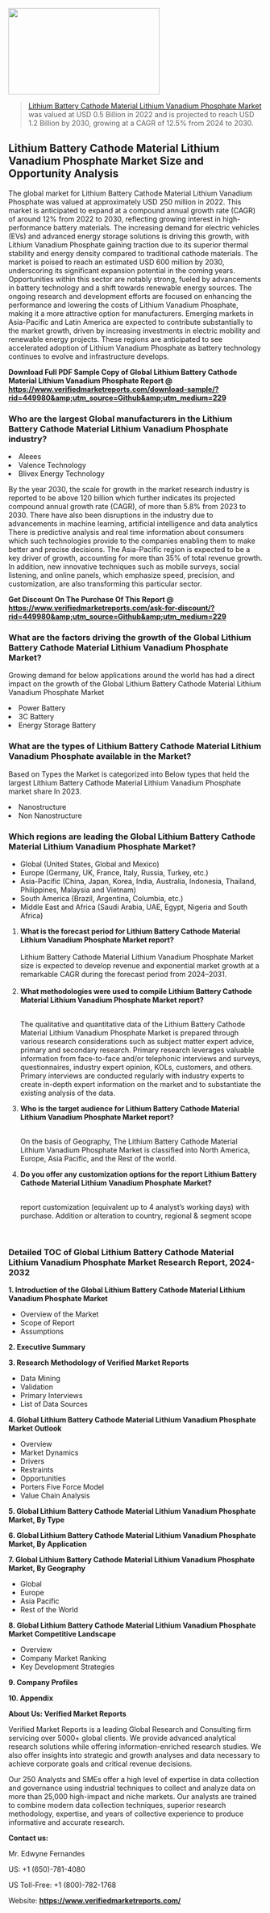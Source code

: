 <img src="https://ffe5etoiles.com/wp-content/uploads/2024/12/MST1-300x171.png" alt="" width="300" height="171" class="alignnone size-medium wp-image-20088" /><blockquote><p><p><a href="https://www.verifiedmarketreports.com/download-sample/?rid=449980&utm_source=Github&utm_medium=229" target="_blank">Lithium Battery Cathode Material Lithium Vanadium Phosphate Market</a> was valued at USD 0.5 Billion in 2022 and is projected to reach USD 1.2 Billion by 2030, growing at a CAGR of 12.5% from 2024 to 2030.</p></blockquote><p><h2>Lithium Battery Cathode Material Lithium Vanadium Phosphate Market Size and Opportunity Analysis</h2> The global market for Lithium Battery Cathode Material Lithium Vanadium Phosphate was valued at approximately USD 250 million in 2022. This market is anticipated to expand at a compound annual growth rate (CAGR) of around 12% from 2022 to 2030, reflecting growing interest in high-performance battery materials. The increasing demand for electric vehicles (EVs) and advanced energy storage solutions is driving this growth, with Lithium Vanadium Phosphate gaining traction due to its superior thermal stability and energy density compared to traditional cathode materials. The market is poised to reach an estimated USD 600 million by 2030, underscoring its significant expansion potential in the coming years. Opportunities within this sector are notably strong, fueled by advancements in battery technology and a shift towards renewable energy sources. The ongoing research and development efforts are focused on enhancing the performance and lowering the costs of Lithium Vanadium Phosphate, making it a more attractive option for manufacturers. Emerging markets in Asia-Pacific and Latin America are expected to contribute substantially to the market growth, driven by increasing investments in electric mobility and renewable energy projects. These regions are anticipated to see accelerated adoption of Lithium Vanadium Phosphate as battery technology continues to evolve and infrastructure develops.</p><p class=""><strong>Download Full PDF Sample Copy of Global Lithium Battery Cathode Material Lithium Vanadium Phosphate Report @ <a href="https://www.verifiedmarketreports.com/download-sample/?rid=449980&amp;utm_source=Github&amp;utm_medium=229" target="_blank">https://www.verifiedmarketreports.com/download-sample/?rid=449980&amp;utm_source=Github&amp;utm_medium=229</a></strong></p><h3 id="" class="">Who are the largest Global manufacturers in the Lithium Battery Cathode Material Lithium Vanadium Phosphate industry?</h3><p><li>Aleees</li><li> Valence Technology</li><li> Blivex Energy Technology</li></p><div class=""><div class="" dir="" data-message-author-role="" data-message-id="" data-message-model-slug=""><div class=""><div class=""><div class=""><div class="" dir="" data-message-author-role="" data-message-id="" data-message-model-slug=""><div class=""><div class=""><p>By the year 2030, the scale for growth in the market research industry is reported to be above 120 billion which further indicates its projected compound annual growth rate (CAGR), of more than 5.8% from 2023 to 2030. There have also been disruptions in the industry due to advancements in machine learning, artificial intelligence and data analytics There is predictive analysis and real time information about consumers which such technologies provide to the companies enabling them to make better and precise decisions. The Asia-Pacific region is expected to be a key driver of growth, accounting for more than 35% of total revenue growth. In addition, new innovative techniques such as mobile surveys, social listening, and online panels, which emphasize speed, precision, and customization, are also transforming this particular sector.</p><p><strong>Get Discount On The Purchase Of This Report @&nbsp; <a href="https://www.verifiedmarketreports.com/ask-for-discount/?rid=449980&amp;utm_source=Github&amp;utm_medium=229" target="_blank">https://www.verifiedmarketreports.com/ask-for-discount/?rid=449980&amp;utm_source=Github&amp;utm_medium=229</a></strong></p></div></div></div></div></div></div></div></div><h3 id="" class="">What are the factors driving the growth of the Global Lithium Battery Cathode Material Lithium Vanadium Phosphate Market?</h3><p id="" class="">Growing demand for below applications around the world has had a direct impact on the growth of the Global Lithium Battery Cathode Material Lithium Vanadium Phosphate Market</p><p id="" class=""><li>Power Battery</li><li> 3C Battery</li><li> Energy Storage Battery</li></p><h3 id="" class="">What are the types of Lithium Battery Cathode Material Lithium Vanadium Phosphate available in the Market?</h3><p id="" class="">Based on Types the Market is categorized into Below types that held the largest Lithium Battery Cathode Material Lithium Vanadium Phosphate market share In 2023.</p><p id="" class=""><li>Nanostructure</li><li> Non Nanostructure</li></p><h3 id="" class="">Which regions are leading the Global Lithium Battery Cathode Material Lithium Vanadium Phosphate Market?</h3><ul><li>Global (United States, Global and Mexico)</li><li>Europe (Germany, UK, France, Italy, Russia, Turkey, etc.)</li><li>Asia-Pacific (China, Japan, Korea, India, Australia, Indonesia, Thailand, Philippines, Malaysia and Vietnam)</li><li>South America (Brazil, Argentina, Columbia, etc.)</li><li>Middle East and Africa (Saudi Arabia, UAE, Egypt, Nigeria and South Africa)</li></ul><p><ol><li><strong>What is the forecast period for Lithium Battery Cathode Material Lithium Vanadium Phosphate Market report?<br /></strong><br /><span data-sheets-root="1" data-sheets-value="{&quot;1&quot;:2,&quot;2&quot;:&quot;XXXX size is expected to develop revenue and exponential market growth at a remarkable CAGR during the forecast period from 2024&ndash;2030.&quot;}" data-sheets-userformat="{&quot;2&quot;:12674,&quot;4&quot;:{&quot;1&quot;:2,&quot;2&quot;:16776960},&quot;10&quot;:2,&quot;11&quot;:0,&quot;15&quot;:&quot;Arial&quot;,&quot;16&quot;:12}">Lithium Battery Cathode Material Lithium Vanadium Phosphate Market size is expected to develop revenue and exponential market growth at a remarkable CAGR during the forecast period from 2024&ndash;2031.</span><br /><br /></li><li><strong>What methodologies were used to compile Lithium Battery Cathode Material Lithium Vanadium Phosphate Market report?<br /><br /></strong><p>The qualitative and quantitative data of the&nbsp;Lithium Battery Cathode Material Lithium Vanadium Phosphate Market is prepared through various research considerations such as subject matter expert advice, primary and secondary research. Primary research leverages valuable information from face-to-face and/or telephonic interviews and surveys, questionnaires, industry expert opinion, KOLs, customers, and others. Primary interviews are conducted regularly with industry experts to create in-depth expert information on the market and to substantiate the existing analysis of the data.&nbsp;</p></li><li><strong>Who is the target audience for Lithium Battery Cathode Material Lithium Vanadium Phosphate Market report?<br /><br /></strong><p>On the basis of Geography, The&nbsp;Lithium Battery Cathode Material Lithium Vanadium Phosphate Market is classified into North America, Europe, Asia Pacific, and the Rest of the world.</p></li><li><strong>Do you offer any customization options for the report Lithium Battery Cathode Material Lithium Vanadium Phosphate Market?<br /><br /></strong><p>report customization (equivalent up to 4 analyst&rsquo;s working days) with purchase. Addition or alteration to country, regional &amp; segment scope</p><p>&nbsp;</p></li></ol></p><h3 id="" class="">Detailed TOC of Global Lithium Battery Cathode Material Lithium Vanadium Phosphate Market Research Report, 2024-2032</h3><p id="" class=""><strong>1. Introduction of the Global Lithium Battery Cathode Material Lithium Vanadium Phosphate Market</strong></p><ul><li>Overview of the Market</li><li>Scope of Report</li><li>Assumptions</li></ul><p id="" class=""><strong>2. Executive Summary</strong></p><p id="" class=""><strong>3. Research Methodology of&nbsp;Verified Market Reports</strong></p><ul><li>Data Mining</li><li>Validation</li><li>Primary Interviews</li><li>List of Data Sources</li></ul><p id="" class=""><strong>4. Global Lithium Battery Cathode Material Lithium Vanadium Phosphate Market Outlook</strong></p><ul><li>Overview</li><li>Market Dynamics</li><li>Drivers</li><li>Restraints</li><li>Opportunities</li><li>Porters Five Force Model</li><li>Value Chain Analysis</li></ul><p id="" class=""><strong>5. Global Lithium Battery Cathode Material Lithium Vanadium Phosphate Market, By&nbsp;Type</strong></p><p id="" class=""><strong>6. Global Lithium Battery Cathode Material Lithium Vanadium Phosphate Market, By Application</strong></p><p id="" class=""><strong>7. Global Lithium Battery Cathode Material Lithium Vanadium Phosphate Market, By Geography</strong></p><ul><li>Global</li><li>Europe</li><li>Asia Pacific</li><li>Rest of the World</li></ul><p id="" class=""><strong>8. Global Lithium Battery Cathode Material Lithium Vanadium Phosphate Market Competitive Landscape</strong></p><ul><li>Overview</li><li>Company Market Ranking</li><li>Key Development Strategies</li></ul><p id="" class=""><strong>9. Company Profiles</strong></p><p id="" class=""><strong>10. Appendix</strong></p><p id="" class=""><strong>About Us: Verified Market Reports</strong></p><p id="" class="">Verified Market Reports is a leading Global Research and Consulting firm servicing over 5000+ global clients. We provide advanced analytical research solutions while offering information-enriched research studies. We also offer insights into strategic and growth analyses and data necessary to achieve corporate goals and critical revenue decisions.</p><p id="" class="">Our 250 Analysts and SMEs offer a high level of expertise in data collection and governance using industrial techniques to collect and analyze data on more than 25,000 high-impact and niche markets. Our analysts are trained to combine modern data collection techniques, superior research methodology, expertise, and years of collective experience to produce informative and accurate research.</p><p id="" class=""><strong>Contact us:</strong></p><p id="" class="">Mr. Edwyne Fernandes</p><p id="" class="">US: +1 (650)-781-4080</p><p id="" class="">US Toll-Free: +1 (800)-782-1768</p><p id="" class="">Website: <a target="" data-test-app-aware-link=""><strong>https://www.verifiedmarketreports.com/</strong></a></p>
